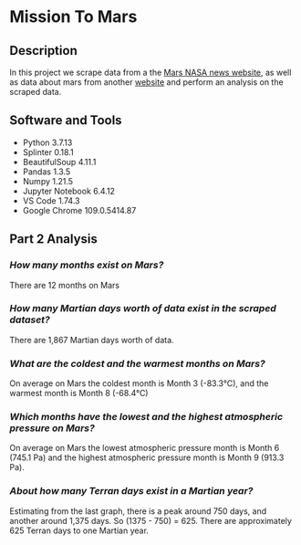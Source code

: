 # Mission To Mars

## Description
In this project we scrape data from a the [Mars NASA news website](https://redplanetscience.com/), as well as data about mars from another [website](https://data-class-mars-challenge.s3.amazonaws.com/Mars/index.html) and perform an analysis on the scraped data.

## Software and Tools

- Python 3.7.13
- Splinter 0.18.1
- BeautifulSoup 4.11.1
- Pandas 1.3.5
- Numpy 1.21.5
- Jupyter Notebook 6.4.12
- VS Code 1.74.3
- Google Chrome 109.0.5414.87

## Part 2 Analysis

### *How many months exist on Mars?*
There are 12 months on Mars

### *How many Martian days worth of data exist in the scraped dataset?*
There are 1,867 Martian days worth of data.

### *What are the coldest and the warmest months on Mars?*
On average on Mars the coldest month is Month 3 (-83.3°C), and the warmest month is Month 8 (-68.4°C)

### *Which months have the lowest and the highest atmospheric pressure on Mars?*
On average on Mars the lowest atmospheric pressure month is Month 6 (745.1 Pa) and the highest atmospheric pressure month is Month 9 (913.3 Pa).

### *About how many Terran days exist in a Martian year?*
Estimating from the last graph, there is a peak around 750 days, and another around 1,375 days. So (1375 - 750) = 625. There are approximately 625 Terran days to one Martian year.